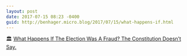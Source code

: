 ```yaml
---
layout: post
date: 2017-07-15 08:23 -0400
guid: http://benhager.micro.blog/2017/07/15/what-happens-if.html
---
```

🏛 [What Happens If The Election Was A Fraud? The Constitution Doesn’t Say.](https://fivethirtyeight.com/features/what-happens-if-the-election-was-a-fraud-the-constitution-doesnt-say/)
